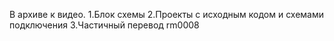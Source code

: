 В архиве к видео.
1.Блок схемы
2.Проекты с исходным кодом и схемами подключения
3.Частичный перевод rm0008
